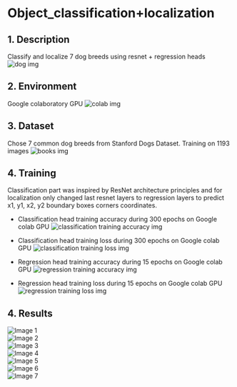 # Object_classification+localization

## 1. Description
Classify and localize 7 dog breeds using resnet  + regression heads ![dog img](https://github.com/Antanskas/Object_classification-localization/blob/master/repository_images/dog.png)


## 2. Environment 
Google colaboratory GPU ![colab img](https://github.com/Antanskas/Object_classification-localization/blob/master/repository_images/colab.png)

## 3. Dataset
Chose 7 common dog breeds from Stanford Dogs Dataset. Training on 1193 images ![books img](https://github.com/Antanskas/Object_classification-localization/blob/master/repository_images/books.png)

## 4. Training
Classification part was inspired by ResNet architecture principles and for localization only changed last resnet layers to regression layers to predict x1, y1, x2, y2 boundary boxes corners coordinates.

* Classification head training accuracy during 300 epochs on Google colab GPU
![classification training accuracy img](https://github.com/Antanskas/Object_classification-localization/blob/master/models/ResNet50_300/ResNet50_300_acc.png)
* Classification head training loss during 300 epochs on Google colab GPU
![classification training loss img](https://github.com/Antanskas/Object_classification-localization/blob/master/models/ResNet50_300/ResNet50_300_loss.png)

* Regression head training accuracy during 15 epochs on Google colab GPU
![regression training accuracy img](https://github.com/Antanskas/Object_classification-localization/blob/master/models/Regression/regression_15_acc.png)
* Regression head training loss during 15 epochs on Google colab GPU
![regression training loss img](https://github.com/Antanskas/Object_classification-localization/blob/master/models/Regression/regression_15_loss.png)

## 4. Results

![Image 1](https://github.com/Antanskas/Object_classification-localization/blob/master/outputs/output_1.PNG)  
![Image 2](https://github.com/Antanskas/Object_classification-localization/blob/master/outputs/output_2.PNG)  
![Image 3](https://github.com/Antanskas/Object_classification-localization/blob/master/outputs/output_3.PNG)   
![Image 4](https://github.com/Antanskas/Object_classification-localization/blob/master/outputs/output_4.PNG)   
![Image 5](https://github.com/Antanskas/Object_classification-localization/blob/master/outputs/output_5.PNG)   
![Image 6](https://github.com/Antanskas/Object_classification-localization/blob/master/outputs/output_6.PNG)   
![Image 7](https://github.com/Antanskas/Object_classification-localization/blob/master/outputs/output_7.PNG)

